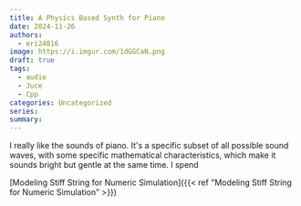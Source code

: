 ```yaml
---
title: A Physics Based Synth for Piano
date: 2024-11-26
authors:
  - eri24816
image: https://i.imgur.com/1dGGCaN.png
draft: true
tags:
  - audio
  - Juce
  - Cpp
categories: Uncategorized
series: 
summary:
---
```

I really like the sounds of piano. It's a specific subset of all possible sound waves, with some specific mathematical characteristics, which make it sounds bright but gentle at the same time. I spend

[Modeling Stiff String for Numeric Simulation]({{< ref "Modeling Stiff String for Numeric Simulation" >}})